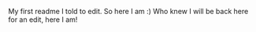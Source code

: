 My first readme
I told to edit. So here I am :)
Who knew I will be back here for an edit, here I am!
